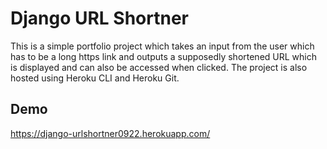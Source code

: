 
# Django URL Shortner

This is a simple portfolio project which takes an input from the user which has to be a long https link and outputs a supposedly shortened URL which is displayed and can also be accessed when clicked. The project is also hosted using Heroku CLI and Heroku Git. 

## Demo

https://django-urlshortner0922.herokuapp.com/
